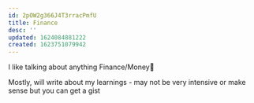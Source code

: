 ```yaml
---
id: 2pOW2g366J4T3rracPmfU
title: Finance
desc: ''
updated: 1624084881222
created: 1623751079942
---
```


I like talking about anything Finance/Money🤑

Mostly, will write about my learnings - may not be very intensive or make sense but you can get a gist
